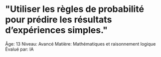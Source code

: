 # "Utiliser les règles de probabilité pour prédire les résultats d’expériences simples."

Âge: 13
Niveau: Avancé
Matière: Mathématiques et raisonnement logique
Évalué par: IA
